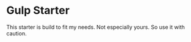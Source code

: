# Gulp Starter
This starter is build to fit my needs. Not especially yours. So use it with caution.
